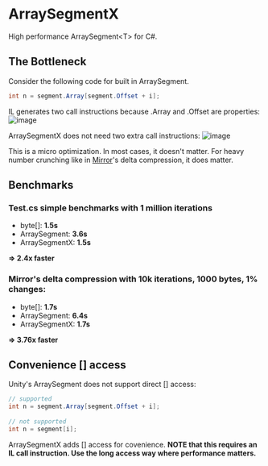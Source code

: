 # ArraySegmentX
High performance ArraySegment&lt;T> for C#.

## The Bottleneck

Consider the following code for built in ArraySegment<T>.
```csharp
int n = segment.Array[segment.Offset + i];
```

IL generates two call instructions because .Array and .Offset are properties:
![image](https://user-images.githubusercontent.com/16416509/127259946-fd44c0ac-34a0-4a73-ac6a-641ec9d92f8b.png)
  
ArraySegmentX<T> does not need two extra call instructions:
![image](https://user-images.githubusercontent.com/16416509/127260063-c5567416-80f5-4c40-b50a-dd1b00b88fcb.png)

This is a micro optimization.
In most cases, it doesn't matter.
For heavy number crunching like in [Mirror](https://github.com/vis2k/Mirror/)'s delta compression, it does matter.
  
## Benchmarks
### Test.cs simple benchmarks with 1 million iterations
  
- byte[]: **1.5s**
- ArraySegment<byte>: **3.6s**
- ArraySegmentX<byte>: **1.5s**

**=> 2.4x faster**
  
### Mirror's delta compression with 10k iterations, 1000 bytes, 1% changes:
  
- byte[]: **1.7s**
- ArraySegment<byte>: **6.4s**
- ArraySegmentX<byte>: **1.7s**
  
**=> 3.76x faster**
 
## Convenience [] access
Unity's ArraySegment does not support direct [] access:
```cs
// supported
int n = segment.Array[segment.Offset + i];
  
// not supported
int n = segment[i];
```
  
ArraySegmentX<T> adds [] access for covenience.
**NOTE that this requires an IL call instruction. Use the long access way where performance matters.**
